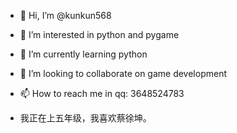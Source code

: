 - 👋 Hi, I’m @kunkun568
- 👀 I’m interested in python and pygame
- 🌱 I’m currently learning python
- 💞️ I’m looking to collaborate on game development
- 📫 How to reach me in qq: 3648524783

- 我正在上五年级，我喜欢蔡徐坤。

<!---
kunkun568/kunkun568 is a ✨ special ✨ repository because its `README.md` (this file) appears on your GitHub profile.
You can click the Preview link to take a look at your changes.
--->
